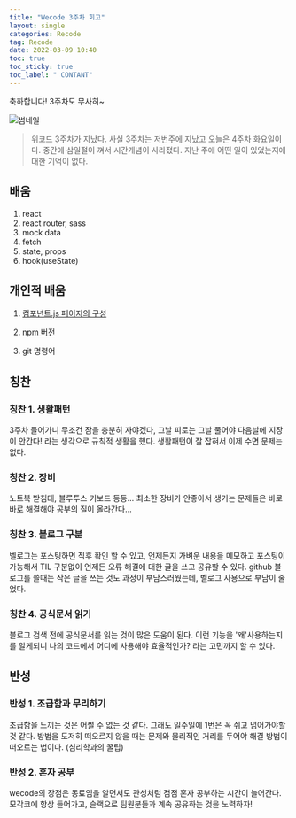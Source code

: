 ```yaml
---
title: "Wecode 3주차 회고"
layout: single
categories: Recode
tag: Recode
date: 2022-03-09 10:40
toc: true
toc_sticky: true
toc_label: " CONTANT"
---
```


축하합니다! 3주차도 무사히~

![썸네일](https://user-images.githubusercontent.com/85507868/157863158-1909bf1f-5e8a-430c-a885-de17fa6a4bf6.png)

> 위코드 3주차가 지났다. 사실 3주차는 저번주에 지났고 오늘은 4주차 화요일이다. 중간에 삼일절이 껴서 시간개념이 사라졌다. 지난 주에 어떤 일이 있었는지에 대한 기억이 없다.

## 배움

1. react
2. react router, sass
3. mock data
4. fetch
5. state, props
6. hook(useState)

## 개인적 배움

1. [컴포넌트.js 페이지의 구성](https://velog.io/@xcc629/React%EC%97%90-html-%EC%BD%94%EB%93%9C-%EC%98%AE%EA%B8%B0%EA%B8%B0)

2. [npm 버전](https://velog.io/@xcc629/React-npm-run-start%EA%B0%80-%EC%95%88%EB%8F%BC%EC%9A%94)

3. git 명령어

## 칭찬

### 칭찬 1. 생활패턴

3주차 들어가니 무조건 잠을 충분히 자야겠다, 그날 피로는 그날 풀어야 다음날에 지장이 안간다! 라는 생각으로 규칙적 생활을 했다. 생활패턴이 잘 잡혀서 이제 수면 문제는 없다.

### 칭찬 2. 장비

노트북 받침대, 블루투스 키보드 등등... 최소한 장비가 안좋아서 생기는 문제들은 바로바로 해결해야 공부의 질이 올라간다...

### 칭찬 3. 블로그 구분

벨로그는 포스팅하면 직후 확인 할 수 있고, 언제든지 가벼운 내용을 메모하고 포스팅이 가능해서 TIL 구분없이 언제든 오류 해결에 대한 글을 쓰고 공유할 수 있다. github 블로그를 쓸때는 작은 글을 쓰는 것도 과정이 부담스러웠는데, 벨로그 사용으로 부담이 줄었다.

### 칭찬 4. 공식문서 읽기

블로그 검색 전에 공식문서를 읽는 것이 많은 도움이 된다. 이런 기능을 '왜'사용하는지를 알게되니 나의 코드에서 어디에 사용해야 효율적인가? 라는 고민까지 할 수 있다.

## 반성

### 반성 1. 조급함과 무리하기

조급함을 느끼는 것은 어쩔 수 없는 것 같다. 그래도 일주일에 1번은 꼭 쉬고 넘어가야할 것 같다. 방법을 도저히 떠오르지 않을 때는 문제와 물리적인 거리를 두어야 해결 방법이 떠오르는 법이다. (심리학과의 꿀팁)

### 반성 2. 혼자 공부

wecode의 장점은 동료임을 알면서도 관성처럼 점점 혼자 공부하는 시간이 늘어간다. 모각코에 항상 들어가고, 슬랙으로 팀원분들과 계속 공유하는 것을 노력하자!

